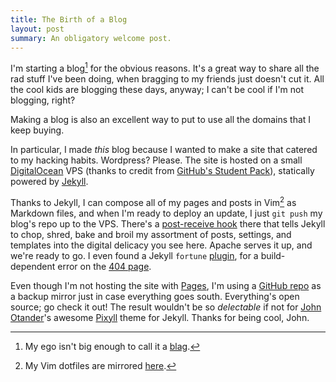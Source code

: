 ```yaml
---
title: The Birth of a Blog
layout: post
summary: An obligatory welcome post.
---
```


I'm starting a blog[^1] for the obvious reasons. It's a great way to share all the rad stuff I've been doing, when bragging to my friends just doesn't cut it. All the cool kids are blogging these days, anyway; I can't be cool if I'm not blogging, right?

Making a blog is also an excellent way to put to use all the domains that I keep buying.

In particular, I made *this* blog because I wanted to make a site that catered to my hacking habits. Wordpress? Please. The site is hosted on a small [DigitalOcean][do] VPS (thanks to credit from [GitHub's Student Pack][student]), statically powered by [Jekyll][jekyll].

Thanks to Jekyll, I can compose all of my pages and posts in Vim[^2] as Markdown files, and when I'm ready to deploy an update, I just `git push` my blog's repo up to the VPS. There's a [post-receive hook][hook] there that tells Jekyll to chop, shred, bake and broil my assortment of posts, settings, and templates into the digital delicacy you see here. Apache serves it up, and we're ready to go. I even found a Jekyll `fortune` [plugin][fortune], for a build-dependent error on the [404 page][404].

Even though I'm not hosting the site with [Pages][pages], I'm using a [GitHub repo][mirror] as a backup mirror just in case everything goes south. Everything's open source; go check it out! The result wouldn't be so *delectable* if not for [John Otander][john]'s awesome [Pixyll][pixyll] theme for Jekyll. Thanks for being cool, John.

[^1]: My ego isn't big enough to call it a [blag][blag].
[^2]: My Vim dotfiles are mirrored [here][dotfiles].

[do]: http://digitalocean.com
[student]: https://education.github.com/pack
[jekyll]: http://jekyllrb.com
[hook]: http://jekyllrb.com/docs/deployment-methods/#git-post-receive-hook
[fortune]: https://github.com/jakhead/jekyll-fortune
[404]: /this-is-not-a-real-page
[john]: http://johnotander.com/
[pixyll]: http://pixyll.com/
[pages]: https://pages.github.com/
[mirror]: https://github.com/ProtractorNinja/protractor-blog
[blag]: http://blog.xkcd.com
[dotfiles]: https://github.com/ProtractorNinja/dotfiles

